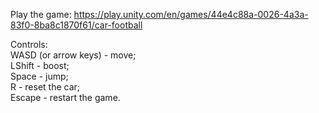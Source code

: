 Play the game: https://play.unity.com/en/games/44e4c88a-0026-4a3a-83f0-8ba8c1870f61/car-football  
  
Controls:  
WASD (or arrow keys) - move;  
LShift - boost;  
Space - jump;  
R - reset the car;  
Escape - restart the game.
